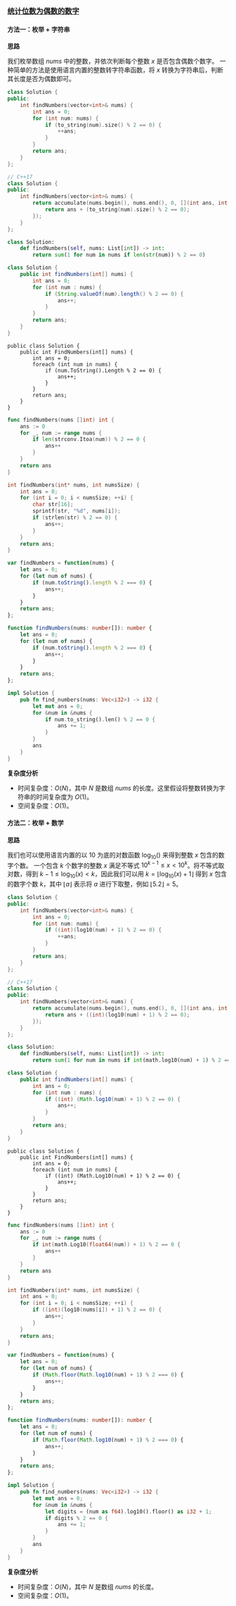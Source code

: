 ### [统计位数为偶数的数字](https://leetcode.cn/problems/find-numbers-with-even-number-of-digits/solutions/101807/tong-ji-wei-shu-wei-ou-shu-de-shu-zi-by-leetcode-s/)

#### 方法一：枚举 + 字符串

**思路**

我们枚举数组 $nums$ 中的整数，并依次判断每个整数 $x$ 是否包含偶数个数字。
一种简单的方法是使用语言内置的整数转字符串函数，将 $x$ 转换为字符串后，判断其长度是否为偶数即可。

```C++
class Solution {
public:
    int findNumbers(vector<int>& nums) {
        int ans = 0;
        for (int num: nums) {
            if (to_string(num).size() % 2 == 0) {
                ++ans;
            }
        }
        return ans;
    }
};
```

```C++
// C++17
class Solution {
public:
    int findNumbers(vector<int>& nums) {
        return accumulate(nums.begin(), nums.end(), 0, [](int ans, int num) {
            return ans + (to_string(num).size() % 2 == 0);
        });
    }
};
```

```Python
class Solution:
    def findNumbers(self, nums: List[int]) -> int:
        return sum(1 for num in nums if len(str(num)) % 2 == 0)
```

```Java
class Solution {
    public int findNumbers(int[] nums) {
        int ans = 0;
        for (int num : nums) {
            if (String.valueOf(num).length() % 2 == 0) {
                ans++;
            }
        }
        return ans;
    }
}
```

```CSharp
public class Solution {
    public int FindNumbers(int[] nums) {
        int ans = 0;
        foreach (int num in nums) {
            if (num.ToString().Length % 2 == 0) {
                ans++;
            }
        }
        return ans;
    }
}
```

```Go
func findNumbers(nums []int) int {
    ans := 0
    for _, num := range nums {
        if len(strconv.Itoa(num)) % 2 == 0 {
            ans++
        }
    }
    return ans
}
```

```C
int findNumbers(int* nums, int numsSize) {
    int ans = 0;
    for (int i = 0; i < numsSize; ++i) {
        char str[16];
        sprintf(str, "%d", nums[i]);
        if (strlen(str) % 2 == 0) {
            ans++;
        }
    }
    return ans;
}
```

```JavaScript
var findNumbers = function(nums) {
    let ans = 0;
    for (let num of nums) {
        if (num.toString().length % 2 === 0) {
            ans++;
        }
    }
    return ans;
};
```

```TypeScript
function findNumbers(nums: number[]): number {
    let ans = 0;
    for (let num of nums) {
        if (num.toString().length % 2 === 0) {
            ans++;
        }
    }
    return ans;
};
```

```Rust
impl Solution {
    pub fn find_numbers(nums: Vec<i32>) -> i32 {
        let mut ans = 0;
        for &num in &nums {
            if num.to_string().len() % 2 == 0 {
                ans += 1;
            }
        }
        ans
    }
}
```

**复杂度分析**

- 时间复杂度：$O(N)$，其中 $N$ 是数组 $nums$ 的长度。这里假设将整数转换为字符串的时间复杂度为 $O(1)$。
- 空间复杂度：$O(1)$。

#### 方法二：枚举 + 数学

**思路**

我们也可以使用语言内置的以 $10$ 为底的对数函数 $\log_{10}()$ 来得到整数 $x$ 包含的数字个数。
一个包含 $k$ 个数字的整数 $x$ 满足不等式 $10^{k-1} \le x < 10^k$。将不等式取对数，得到 $k-1 \le \log_{10}(x) < k$，因此我们可以用 $k = \lfloor\log_{10}(x)+1\rfloor$ 得到 $x$ 包含的数字个数 $k$，其中 $\lfloor a \rfloor$ 表示将 $a$ 进行下取整，例如 $\lfloor 5.2 \rfloor = 5$。

```C++
class Solution {
public:
    int findNumbers(vector<int>& nums) {
        int ans = 0;
        for (int num: nums) {
            if ((int)(log10(num) + 1) % 2 == 0) {
                ++ans;
            }
        }
        return ans;
    }
};
```

```C++
// C++17
class Solution {
public:
    int findNumbers(vector<int>& nums) {
        return accumulate(nums.begin(), nums.end(), 0, [](int ans, int num) {
            return ans + ((int)(log10(num) + 1) % 2 == 0);
        });
    }
};
```

```Python
class Solution:
    def findNumbers(self, nums: List[int]) -> int:
        return sum(1 for num in nums if int(math.log10(num) + 1) % 2 == 0)
```

```Java
class Solution {
    public int findNumbers(int[] nums) {
        int ans = 0;
        for (int num : nums) {
            if ((int) (Math.log10(num) + 1) % 2 == 0) {
                ans++;
            }
        }
        return ans;
    }
}
```

```CSharp
public class Solution {
    public int FindNumbers(int[] nums) {
        int ans = 0;
        foreach (int num in nums) {
            if ((int) (Math.Log10(num) + 1) % 2 == 0) {
                ans++;
            }
        }
        return ans;
    }
}
```

```Go
func findNumbers(nums []int) int {
    ans := 0
    for _, num := range nums {
        if int(math.Log10(float64(num)) + 1) % 2 == 0 {
            ans++
        }
    }
    return ans
}
```

```C
int findNumbers(int* nums, int numsSize) {
    int ans = 0;
    for (int i = 0; i < numsSize; ++i) {
        if ((int)(log10(nums[i]) + 1) % 2 == 0) {
            ans++;
        }
    }
    return ans;
}
```

```JavaScript
var findNumbers = function(nums) {
    let ans = 0;
    for (let num of nums) {
        if (Math.floor(Math.log10(num) + 1) % 2 === 0) {
            ans++;
        }
    }
    return ans;
};
```

```TypeScript
function findNumbers(nums: number[]): number {
    let ans = 0;
    for (let num of nums) {
        if (Math.floor(Math.log10(num) + 1) % 2 === 0) {
            ans++;
        }
    }
    return ans;
};
```

```Rust
impl Solution {
    pub fn find_numbers(nums: Vec<i32>) -> i32 {
        let mut ans = 0;
        for &num in &nums {
            let digits = (num as f64).log10().floor() as i32 + 1;
            if digits % 2 == 0 {
                ans += 1;
            }
        }
        ans
    }
}
```

**复杂度分析**

- 时间复杂度：$O(N)$，其中 $N$ 是数组 $nums$ 的长度。
- 空间复杂度：$O(1)$。
